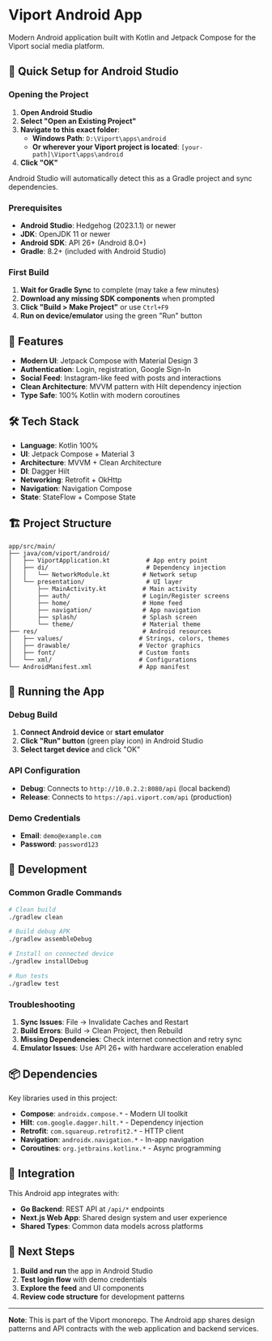 # Viport Android App

Modern Android application built with Kotlin and Jetpack Compose for the Viport social media platform.

## 🚀 Quick Setup for Android Studio

### Opening the Project

1. **Open Android Studio**
2. **Select "Open an Existing Project"**
3. **Navigate to this exact folder**: 
   - **Windows Path**: `D:\Viport\apps\android`
   - **Or wherever your Viport project is located**: `[your-path]\Viport\apps\android`
4. **Click "OK"**

Android Studio will automatically detect this as a Gradle project and sync dependencies.

### Prerequisites

- **Android Studio**: Hedgehog (2023.1.1) or newer
- **JDK**: OpenJDK 11 or newer  
- **Android SDK**: API 26+ (Android 8.0+)
- **Gradle**: 8.2+ (included with Android Studio)

### First Build

1. **Wait for Gradle Sync** to complete (may take a few minutes)
2. **Download any missing SDK components** when prompted
3. **Click "Build > Make Project"** or use `Ctrl+F9`
4. **Run on device/emulator** using the green "Run" button

## 📱 Features

- **Modern UI**: Jetpack Compose with Material Design 3
- **Authentication**: Login, registration, Google Sign-In
- **Social Feed**: Instagram-like feed with posts and interactions  
- **Clean Architecture**: MVVM pattern with Hilt dependency injection
- **Type Safe**: 100% Kotlin with modern coroutines

## 🛠️ Tech Stack

- **Language**: Kotlin 100%
- **UI**: Jetpack Compose + Material 3
- **Architecture**: MVVM + Clean Architecture
- **DI**: Dagger Hilt
- **Networking**: Retrofit + OkHttp
- **Navigation**: Navigation Compose
- **State**: StateFlow + Compose State

## 🏗️ Project Structure

```
app/src/main/
├── java/com/viport/android/
│   ├── ViportApplication.kt          # App entry point
│   ├── di/                           # Dependency injection
│   │   └── NetworkModule.kt         # Network setup
│   └── presentation/                 # UI layer
│       ├── MainActivity.kt          # Main activity
│       ├── auth/                    # Login/Register screens
│       ├── home/                    # Home feed
│       ├── navigation/              # App navigation
│       ├── splash/                  # Splash screen
│       └── theme/                   # Material theme
├── res/                             # Android resources
│   ├── values/                     # Strings, colors, themes
│   ├── drawable/                   # Vector graphics
│   ├── font/                       # Custom fonts
│   └── xml/                        # Configurations
└── AndroidManifest.xml             # App manifest
```

## 🚀 Running the App

### Debug Build

1. **Connect Android device** or **start emulator**
2. **Click "Run" button** (green play icon) in Android Studio
3. **Select target device** and click "OK"

### API Configuration

- **Debug**: Connects to `http://10.0.2.2:8080/api` (local backend)
- **Release**: Connects to `https://api.viport.com/api` (production)

### Demo Credentials

- **Email**: `demo@example.com`
- **Password**: `password123`

## 🔧 Development

### Common Gradle Commands

```bash
# Clean build
./gradlew clean

# Build debug APK  
./gradlew assembleDebug

# Install on connected device
./gradlew installDebug

# Run tests
./gradlew test
```

### Troubleshooting

1. **Sync Issues**: File → Invalidate Caches and Restart
2. **Build Errors**: Build → Clean Project, then Rebuild
3. **Missing Dependencies**: Check internet connection and retry sync
4. **Emulator Issues**: Use API 26+ with hardware acceleration enabled

## 📦 Dependencies

Key libraries used in this project:

- **Compose**: `androidx.compose.*` - Modern UI toolkit
- **Hilt**: `com.google.dagger.hilt.*` - Dependency injection
- **Retrofit**: `com.squareup.retrofit2.*` - HTTP client
- **Navigation**: `androidx.navigation.*` - In-app navigation
- **Coroutines**: `org.jetbrains.kotlinx.*` - Async programming

## 🔄 Integration

This Android app integrates with:

- **Go Backend**: REST API at `/api/*` endpoints
- **Next.js Web App**: Shared design system and user experience
- **Shared Types**: Common data models across platforms

## 📝 Next Steps

1. **Build and run** the app in Android Studio
2. **Test login flow** with demo credentials
3. **Explore the feed** and UI components
4. **Review code structure** for development patterns

---

**Note**: This is part of the Viport monorepo. The Android app shares design patterns and API contracts with the web application and backend services.